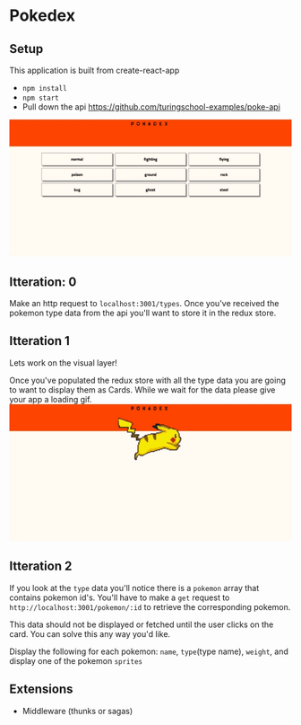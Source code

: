 # Pokedex

## Setup

This application is built from create-react-app

- `npm install`
- `npm start`
- Pull down the api https://github.com/turingschool-examples/poke-api

![](./app.gif)
## Itteration: 0

Make an http request to `localhost:3001/types`. Once you've received the pokemon type data from the api you'll want to store it in the redux store.

## Itteration 1

Lets work on the visual layer!

Once you've populated the redux store with all the type data you are going to want to display them as Cards. While we wait for the data please give your app a loading gif.
![](./loading.gif)

## Itteration 2

If you look at the `type` data you'll notice there is a `pokemon` array that contains pokemon id's. You'll have to make a `get` request to `http://localhost:3001/pokemon/:id` to retrieve the corresponding pokemon.

This data should not be displayed or fetched until the user clicks on the card. You can solve this any way you'd like. 

Display the following for each pokemon:
`name`, `type`(type name), `weight`, and display one of the pokemon `sprites`  

## Extensions

* Middleware (thunks or sagas)
